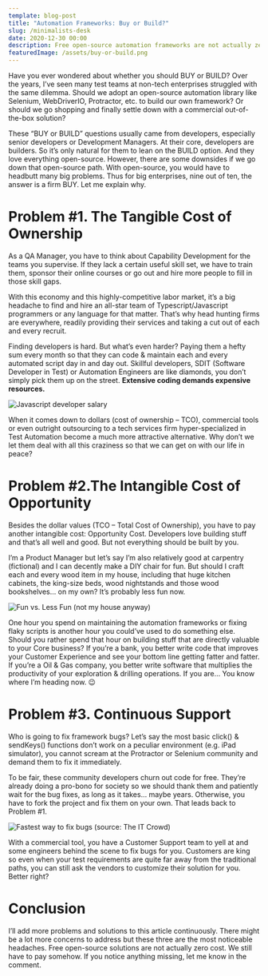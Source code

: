 ```yaml
---
template: blog-post
title: "Automation Frameworks: Buy or Build?"
slug: /minimalists-desk
date: 2020-12-30 00:00
description: Free open-source automation frameworks are not actually zero cost. Their costs are just hidden out of sight. And we still have to pay somehow. This article discusses the merits of BUILD versus BUY when it comes to picking your Automation Framework.
featuredImage: /assets/buy-or-build.png
---
```

Have you ever wondered about whether you should BUY or BUILD? Over the years, I’ve seen many test teams at non-tech enterprises struggled with the same dilemma.  Should we adopt an open-source automation library like Selenium, WebDriverIO, Protractor, etc. to build our own framework? Or should we go shopping and finally settle down with a commercial out-of-the-box solution?

These “BUY or BUILD” questions usually came from developers, especially senior developers or Development Managers. At their core, developers are builders. So it’s only natural for them to lean on the BUILD option. And they love everything open-source. However, there are some downsides if we go down that open-source path. With open-source, you would have to headbutt many big problems. Thus for big enterprises, nine out of ten, the answer is a firm BUY. Let me explain why.

# Problem #1. The Tangible Cost of Ownership

As a QA Manager, you have to think about Capability Development for the teams you supervise. If they lack a certain useful skill set, we have to train them, sponsor their online courses or go out and hire more people to fill in those skill gaps.

With this economy and this highly-competitive labor market, it’s a big headache to find and hire an all-star team of Typescript/Javascript programmers or any language for that matter. That’s why head hunting firms are everywhere, readily providing their services and taking a cut out of each and every recruit.

Finding developers is hard. But what’s even harder? Paying them a hefty sum every month so that they can code & maintain each and every automated script day in and day out. Skillful developers, SDIT (Software Developer in Test) or Automation Engineers are like diamonds, you don’t simply pick them up on the street. **Extensive coding demands expensive resources.**

![Javascript developer salary](/assets/javascript-dev-salary.png "Javascript developer salary")

When it comes down to dollars (cost of ownership – TCO),  commercial tools or even outright outsourcing to a tech services firm hyper-specialized in Test Automation become a much more attractive alternative. Why don’t we let them deal with all this craziness so that we can get on with our life in peace?

# Problem #2.The Intangible Cost of Opportunity

Besides the dollar values (TCO – Total Cost of Ownership), you have to pay another intangible cost: Opportunity Cost. Developers love building stuff and that’s all well and good. But not everything should be built by you.

I’m a Product Manager but let’s say I’m also relatively good at carpentry (fictional) and I can decently make a DIY chair for fun. But should I craft each and every wood item in my house, including that huge kitchen cabinets, the king-size beds, wood nightstands and those wood bookshelves… on my own? It’s probably less fun now.

![Fun vs. Less Fun (not my house anyway)](/assets/fun-less-fun.png "Fun vs. Less Fun (disclaimer: not my house)")

One hour you spend on maintaining the automation frameworks or fixing flaky scripts is another hour you could’ve used to do something else. Should you rather spend that hour on building stuff that are directly valuable to your Core business? If you’re a bank, you better write code that improves your Customer Experience and see your bottom line getting fatter and fatter. If you’re a Oil & Gas company, you better write software that multiplies the productivity of your exploration & drilling operations. If you are… You know where I’m heading now. 😉

# Problem #3. Continuous Support

Who is going to fix framework bugs? Let’s say the most basic click() & sendKeys() functions don’t work on a peculiar environment (e.g. iPad simulator), you cannot scream at the Protractor or Selenium community and demand them to fix it immediately.

To be fair, these community developers churn out code for free. They’re already doing a pro-bono for society so we should thank them and patiently wait for the bug fixes, as long as it takes… maybe years. Otherwise, you have to fork the project and fix them on your own. That leads back to Problem #1.

![Fastest way to fix bugs (source: The IT Crowd)](/assets/developer-fix-bug.gif "Fastest way to fix bugs (source: The IT Crowd)")

With a commercial tool, you have a Customer Support team to yell at and some engineers behind the scene to fix bugs for you. Customers are king so even when your test requirements are quite far away from the traditional paths, you can still ask the vendors to customize their solution for you. Better right?

# Conclusion

I’ll add more problems and solutions to this article continuously. There might be a lot more concerns to address but these three are the most noticeable headaches. Free open-source solutions are not actually zero cost. We still have to pay somehow. If you notice anything missing, let me know in the comment.